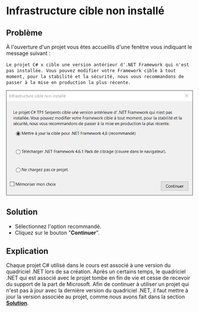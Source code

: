 # Infrastructure cible non installé

## Problème

À l'ouverture d'un projet vous êtes accueillis d'une fenêtre vous indiquant le message suivant : 

```
Le projet C# x cible une version antérieur d'.NET Framework qui n'est pas installée. Vous pouvez modifier votre Framework cible à tout moment, pour la stabilité et la sécurité, nous vous recommandons de passer à la mise en production la plus récente.
```

![Infrastructure cible non installé](./_02-infrastructure-cible-non-installe/_infrastructure-cible-non-installe.PNG)

## Solution

- Sélectionnez l'option recommandé.
- Cliquez sur le bouton "**Continuer**".

## Explication

Chaque projet C# utilisé dans le cours est associé à une version du quadriciel .NET lors de sa création. Après un certains temps, le quadriciel .NET qui est associé avec le projet tombe en fin de vie et cesse de recevoir du support de la part de Microsoft. Afin de continuer à utiliser un projet qui n'est pas à jour avec la dernière version du quadriciel .NET, il faut mettre à jour la version associée au projet, comme nous avons fait dans la section **[Solution](#solution)**.
